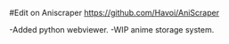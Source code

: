 #Edit on Aniscraper
https://github.com/Havoi/AniScraper

-Added python webviewer.
-WIP anime storage system.
